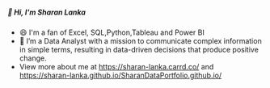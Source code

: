 ##### 👋 Hi, I'm Sharan Lanka



- 😄 I'm a fan of Excel, SQL,Python,Tableau and Power BI
- 🌱 I’m a Data Analyst with a mission to communicate complex information in simple terms, resulting in data-driven decisions that produce positive change.
- View more about me at https://sharan-lanka.carrd.co/ and https://sharan-lanka.github.io/SharanDataPortfolio.github.io/
